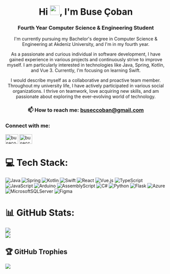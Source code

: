 <h1 align="center">Hi <img src="https://raw.githubusercontent.com/aemmadi/aemmadi/master/wave.gif" width="30">, I'm Buse Çoban</h1>
<h3 align="center">Fourth Year Computer Science & Engineering Student</h3>

<p align="center">
  I'm currently pursuing my Bachelor's degree in Computer Science & Engineering at Akdeniz University, and I'm in my fourth year.
</p>

<p align="center">
  As a passionate and curious individual in software development, I have gained experience in various projects and continuously strive to improve myself. I am particularly interested in technologies like Java, Spring, Kotlin, and Vue 3. Currently, I'm focusing on learning Swift.
</p>

<p align="center">
  I would describe myself as a collaborative and proactive team member. Throughout my university life, I have actively participated in various social organizations. I thrive on teamwork, love acquiring new skills, and am passionate about exploring the ever-evolving world of technology.
</p>

<div align="center">
  <h3>📫 How to reach me: <a href="mailto:buseccoban@gmail.com">buseccoban@gmail.com</a></h3>
</div>

<h3 align="left">Connect with me:</h3>
<p align="left">
  <a href="https://linkedin.com/in/busecoban" target="blank"><img align="center" src="https://raw.githubusercontent.com/rahuldkjain/github-profile-readme-generator/master/src/images/icons/Social/linked-in-alt.svg" alt="busecoban" height="30" width="40" /></a>
  <a href="https://www.leetcode.com/buseccoban" target="blank"><img align="center" src="https://raw.githubusercontent.com/rahuldkjain/github-profile-readme-generator/master/src/images/icons/Social/leet-code.svg" alt="buseccoban" height="30" width="40" /></a>
</p>


# 💻 Tech Stack:
![Java](https://img.shields.io/badge/java-%23ED8B00.svg?style=for-the-badge&logo=openjdk&logoColor=white)
![Spring](https://img.shields.io/badge/spring-%236DB33F.svg?style=for-the-badge&logo=spring&logoColor=white)  ![Kotlin](https://img.shields.io/badge/kotlin-%237F52FF.svg?style=for-the-badge&logo=kotlin&logoColor=white)
![Swift](https://img.shields.io/badge/swift-F54A2A?style=for-the-badge&logo=swift&logoColor=white) 
![React](https://img.shields.io/badge/react-%2320232a.svg?style=for-the-badge&logo=react&logoColor=%2361DAFB) 
![Vue.js](https://img.shields.io/badge/vue.js-%2335495e.svg?style=for-the-badge&logo=vuedotjs&logoColor=%234FC08D)
![TypeScript](https://img.shields.io/badge/typescript-%23007ACC.svg?style=for-the-badge&logo=typescript&logoColor=white) 
![JavaScript](https://img.shields.io/badge/javascript-%23323330.svg?style=for-the-badge&logo=javascript&logoColor=%23F7DF1E)
![Arduino](https://img.shields.io/badge/-Arduino-00979D?style=for-the-badge&logo=Arduino&logoColor=white)
![AssemblyScript](https://img.shields.io/badge/assembly%20script-%23000000.svg?style=for-the-badge&logo=assemblyscript&logoColor=white) 
![C#](https://img.shields.io/badge/c%23-%23239120.svg?style=for-the-badge&logo=csharp&logoColor=white) 
![Python](https://img.shields.io/badge/python-3670A0?style=for-the-badge&logo=python&logoColor=ffdd54) 
![Flask](https://img.shields.io/badge/flask-%23000.svg?style=for-the-badge&logo=flask&logoColor=white)
![Azure](https://img.shields.io/badge/azure-%230072C6.svg?style=for-the-badge&logo=microsoftazure&logoColor=white) 
![MicrosoftSQLServer](https://img.shields.io/badge/Microsoft%20SQL%20Server-CC2927?style=for-the-badge&logo=microsoft%20sql%20server&logoColor=white) 
![Figma](https://img.shields.io/badge/figma-%23F24E1E.svg?style=for-the-badge&logo=figma&logoColor=white)

# 📊 GitHub Stats:
![](https://github-readme-stats.vercel.app/api?username=busecoban&theme=transparent&hide_border=true&include_all_commits=true&count_private=true)<br/>
![](https://github-readme-streak-stats.herokuapp.com/?user=busecoban&theme=transparent&hide_border=true)<br/>

## 🏆 GitHub Trophies
![](https://github-profile-trophy.vercel.app/?username=busecoban&theme=tokyonight&no-frame=true&no-bg=false&margin-w=4)
